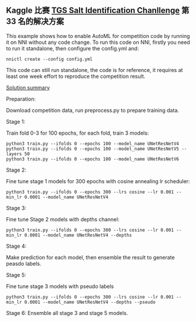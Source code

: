 ## Kaggle 比赛 [TGS Salt Identification Chanllenge](https://www.kaggle.com/c/tgs-salt-identification-challenge) 第 33 名的解决方案

This example shows how to enable AutoML for competition code by running it on NNI without any code change. To run this code on NNI, firstly you need to run it standalone, then configure the config.yml and:

    nnictl create --config config.yml
    

This code can still run standalone, the code is for reference, it requires at least one week effort to reproduce the competition result.

[Solution summary](https://www.kaggle.com/c/tgs-salt-identification-challenge/discussion/69593)

Preparation:

Download competition data, run preprocess.py to prepare training data.

Stage 1:

Train fold 0-3 for 100 epochs, for each fold, train 3 models:

    python3 train.py --ifolds 0 --epochs 100 --model_name UNetResNetV4 
    python3 train.py --ifolds 0 --epochs 100 --model_name UNetResNetV5 --layers 50
    python3 train.py --ifolds 0 --epochs 100 --model_name UNetResNetV6
    

Stage 2:

Fine tune stage 1 models for 300 epochs with cosine annealing lr scheduler:

    python3 train.py --ifolds 0 --epochs 300 --lrs cosine --lr 0.001 --min_lr 0.0001 --model_name UNetResNetV4 
    

Stage 3:

Fine tune Stage 2 models with depths channel:

    python3 train.py --ifolds 0 --epochs 300 --lrs cosine --lr 0.001 --min_lr 0.0001 --model_name UNetResNetV4 --depths
    

Stage 4:

Make prediction for each model, then ensemble the result to generate peasdo labels.

Stage 5:

Fine tune stage 3 models with pseudo labels

    python3 train.py --ifolds 0 --epochs 300 --lrs cosine --lr 0.001 --min_lr 0.0001 --model_name UNetResNetV4 --depths --pseudo
    

Stage 6: Ensemble all stage 3 and stage 5 models.
